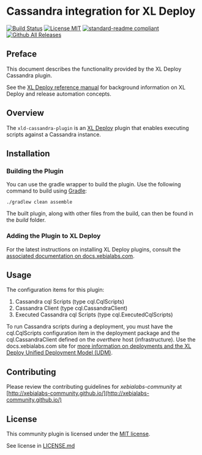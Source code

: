 # Cassandra integration for XL Deploy

[![Build Status](https://travis-ci.org/xebialabs-community/xld-cassandra-plugin.svg?branch=master)](https://travis-ci.org/xebialabs-community/xld-cassandra-plugin)
[![License MIT][license-image]][license-url]
[![standard-readme compliant](https://img.shields.io/badge/readme%20style-standard-blue.svg)](https://github.com/RichardLitt/standard-readme)
[![Github All Releases](https://img.shields.io/github/downloads/xebialabs-community/xld-cassandra-plugin/total.svg)]()


## Preface

This document describes the functionality provided by the XL Deploy Cassandra plugin.

See the [XL Deploy reference manual](https://docs.xebialabs.com/xl-Deploy) for background information on XL Deploy and release automation concepts.

## Overview

The `xld-cassandra-plugin` is an [XL Deploy](https://docs.xebialabs.com/v.9.5/xl-deploy) plugin that enables executing scripts against a Cassandra instance.

## Installation

### Building the Plugin

You can use the gradle wrapper to build the plugin. Use the following command to build
using [Gradle](https://gradle.org/):

```
./gradlew clean assemble

```
The built plugin, along with other files from the build, can then be found in the _build_ folder.

### Adding the Plugin to XL Deploy

For the latest instructions on installing XL Deploy plugins, consult the [associated documentation on docs.xebialabs.com](https://docs.xebialabs.com/xl-deploy/how-to/install-or-remove-xl-deploy-plugins.html).

## Usage

The configuration items for this plugin:
1. Cassandra cql Scripts (type cql.CqlScripts)
1. Cassandra Client (type cql.CassandraClient)
1. Executed Cassandra cql Scripts (type cql.ExecutedCqlScripts)

To run Cassandra scripts during a deployment, you must have the cql.CqlScripts configuration item in the deployment package and the cql.CassandraClient defined on the _overthere_ host (infrastructure).  Use the docs.xebialabs.com site for [more information on deployments and the XL Deploy Unified Deployment Model (UDM)](https://docs.xebialabs.com/xl-deploy/concept/deployment-overview-and-unified-deployment-model.html).

## Contributing

Please review the contributing guidelines for _xebialabs-community_ at [http://xebialabs-community.github.io/](http://xebialabs-community.github.io/)

## License

This community plugin is licensed under the [MIT license][license-url].

See license in [LICENSE.md](LICENSE.md)

[license-image]: https://img.shields.io/badge/license-MIT-yellow.svg
[license-url]: https://opensource.org/licenses/MIT
